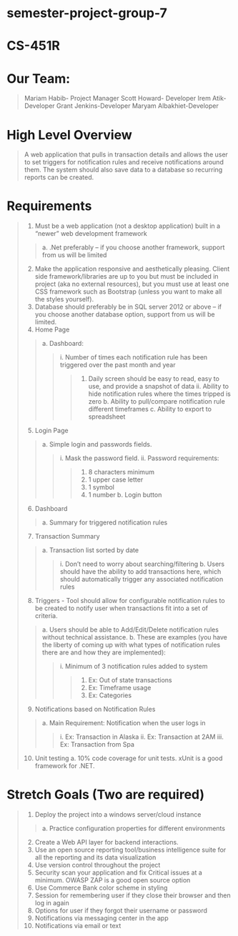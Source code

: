 # semester-project-group-7
# CS-451R


# Our Team:

>Mariam Habib- Project Manager
>Scott Howard- Developer
>Irem Atik- Developer
>Grant Jenkins-Developer
>Maryam Albakhiet-Developer





# High Level Overview
>A web application that pulls in transaction details and allows the user to set triggers for notification rules and receive notifications around them.  The system should also save data to a database so recurring reports can be created.


# Requirements
>1.	Must be a web application (not a desktop application) built in a “newer” web development framework
>> a.	.Net preferably – if you choose another framework, support from us will be limited
>2.	Make the application responsive and aesthetically pleasing. Client side framework/libraries are up to you but must be included in project (aka no external resources), but you must use at least one CSS framework such as Bootstrap (unless you want to make all the styles yourself).
>3.	Database should preferably be in SQL server 2012 or above – if you choose another database option, support from us will be limited. 
>4.	Home Page 
>>a.	Dashboard:
>>>i.	Number of times each notification rule has been triggered over the past month and year
>>>>1.	Daily screen should be easy to read, easy to use, and provide a snapshot of data
>>>ii.	Ability to hide notification rules where the times tripped is zero
>>b.	Ability to pull/compare notification rule different timeframes
>>c.	Ability to export to spreadsheet
>5.	Login Page
>>a.	Simple login and passwords fields.
>>>i.	Mask the password field.
>>>ii.	Password requirements:
>>>>1.	8 characters minimum
>>>>2.	1 upper case letter
>>>>3.	1 symbol
>>>>4.	1 number
>>b.	Login button
>6.	Dashboard
>>a.	Summary for triggered notification rules
>7.	Transaction Summary
>>a.	Transaction list sorted by date
>>>i.	Don’t need to worry about searching/filtering
>>b.	Users should have the ability to add transactions here, which should automatically trigger any associated notification rules
>8.	Triggers - Tool should allow for configurable notification rules to be created to notify user when transactions fit into a set of criteria.
>>a.	Users should be able to Add/Edit/Delete notification rules without technical assistance.
>>b.	These are examples (you have the liberty of coming up with what types of notification rules there are and how they are implemented): 
>>>i.	Minimum of 3 notification rules added to system
>>>>1.	Ex: Out of state transactions
>>>>2.	Ex: Timeframe usage
>>>>3.	Ex: Categories
>9.	Notifications based on Notification Rules
>>a.	Main Requirement: Notification when the user logs in
>>>i.	Ex: Transaction in Alaska
>>>ii.	Ex: Transaction at 2AM
>>>iii.	Ex: Transaction from Spa
>10.	Unit testing
>a.	10% code coverage for unit tests. xUnit is a good framework for .NET.

# Stretch Goals (Two are required)
>1.	Deploy the project into a windows server/cloud instance
>>a.	Practice configuration properties for different environments
>2.	Create a Web API layer for backend interactions. 
>3.	Use an open source reporting tool/business intelligence suite for all the reporting and its data visualization
>4.	Use version control throughout the project
>5.	Security scan your application and fix Critical issues at a minimum. OWASP ZAP is a good open source option
>6.	Use Commerce Bank color scheme in styling
>7.	Session for remembering user if they close their browser and then log in again
>8.	Options for user if they forgot their username or password
>9.	Notifications via messaging center in the app
>10.	Notifications via email or text 
